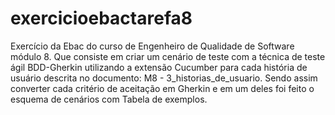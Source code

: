 # exercicioebactarefa8
Exercício da Ebac do curso de Engenheiro de Qualidade de Software módulo 8. 
Que consiste em criar um cenário de teste com a técnica de teste ágil BDD-Gherkin utilizando a extensão Cucumber para cada história de usuário descrita no documento: M8 - 3_historias_de_usuario.
Sendo assim converter cada critério de aceitação em Gherkin e em um deles foi feito o esquema de cenários com Tabela de exemplos.
